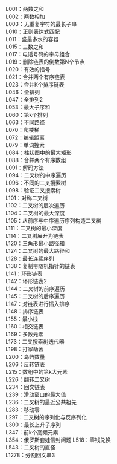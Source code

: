 L001：两数之和  
L002：两数相加  
L003：无重复字符的最长子串  
L010：正则表达式匹配  
L011：盛最多水的容器  
L015：三数之和  
L017：电话号码的字母组合  
L019：删除链表的倒数第N个节点  
L020：有效的括号  
L021：合并两个有序链表  
L023：合并K个排序链表  
L046：全排列  
L047：全排列2  
L053：最大子序和  
L060：第k个排列  
L063：不同路径  
L070：爬楼梯  
L072：编辑距离  
L079：单词搜索  
L084：柱状图中的最大矩形  
L088：合并两个有序数组  
L091：解码方法  
L094：二叉树的中序遍历  
L096：不同的二叉搜索树  
L098：验证二叉搜索树  
L101：对称二叉树  
L102：二叉树的层次遍历  
L104：二叉树的最大深度  
L105：从前序与中序遍历序列构造二叉树  
L111：二叉树的最小深度  
L114：二叉树展开为链表  
L120：三角形最小路径和  
L124：二叉树的最大路径和  
L128：最长连续序列  
L138：复制带随机指针的链表  
L141：环形链表  
L142：环形链表2  
L144：二叉树的前序遍历  
L145：二叉树的后序遍历  
L147：对链表进行插入排序  
L148：排序链表  
L155：最小栈  
L160：相交链表  
L169：多数元素  
L173：二叉搜索树迭代器  
L198：打家劫舍  
L200：岛屿数量  
L206：反转链表  
L215：数组中的第k大元素  
L226：翻转二叉树  
L234：回文链表  
L239：滑动窗口的最大值  
L236：二叉树的最近公共祖先  
L283：移动零  
L297：二叉树的序列化与反序列化  
L300：最长上升子序列  
L347：前k个高频元素  
L354：俄罗斯套娃信封问题
L518：零钱兑换  
L543：二叉树的直径  
L1278：分割回文串3  


